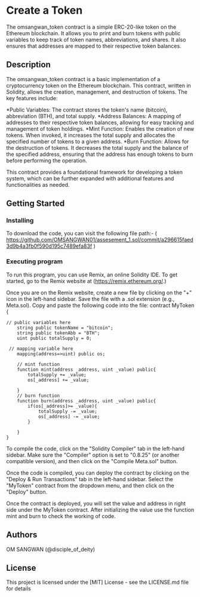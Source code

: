 # Create a Token

The omsangwan_token contract is a simple ERC-20-like token on the Ethereum blockchain. It allows you to print and burn tokens with public variables to keep track of token names, abbreviations, and shares. It also ensures that addresses are mapped to their respective token balances.

## Description

The  omsangwan_token contract is a basic implementation of a cryptocurrency token on the Ethereum blockchain. This contract, written in Solidity, allows the creation, management, and destruction of tokens. The key features include:

*Public Variables: The contract stores the token's name (bitcoin), abbreviation (BTH), and total supply.
*Address Balances: A mapping of addresses to their respective token balances, allowing for easy tracking and management of token holdings.
*Mint Function: Enables the creation of new tokens. When invoked, it increases the total supply and allocates the specified number of tokens to a given address.
*Burn Function: Allows for the destruction of tokens. It decreases the total supply and the balance of the specified address, ensuring that the address has enough tokens to burn before performing the operation.

This contract provides a foundational framework for developing a token system, which can be further expanded with additional features and functionalities as needed.

## Getting Started

### Installing
To download the code, you can visit the following file path:- ( https://github.com/OMSANGWAN01/assesement_1.sol/commit/a296615faed3d9b4a3fb0f590d195c7489efa83f )


### Executing program

To run this program, you can use Remix, an online Solidity IDE. To get started, go to the Remix website at (https://remix.ethereum.org/.)

Once you are on the Remix website, create a new file by clicking on the "+" icon in the left-hand sidebar. Save the file with a .sol extension (e.g., Meta.sol). Copy and paste the following code into the file: contract MyToken {

```
// public variables here
    string public tokenName = "bitcoin";
    string public tokenAbb = "BTH";
    uint public totalSupply = 0;

 // mapping variable here
    mapping(address=>uint) public os;

    // mint function
    function mint(address _address, uint _value) public{
        totalSupply += _value;
        os[_address] += _value;

    }
    // burn function
    function burn(address _address, uint _value) public{
        if(os[_address]>= _value){
            totalSupply -= _value;
            os[_address] -= _value;
        } 

    }
}

```

To compile the code, click on the "Solidity Compiler" tab in the left-hand sidebar. Make sure the "Compiler" option is set to "0.8.25" (or another compatible version), and then click on the "Compile Meta.sol" button.

Once the code is compiled, you can deploy the contract by clicking on the "Deploy & Run Transactions" tab in the left-hand sidebar. Select the "MyToken" contract from the dropdown menu, and then click on the "Deploy" button.

Once the contract is deployed, you will set the value and address in right side under the MyToken contract. After initializing the value use the function mint and burn to check the working of code.


## Authors
OM SANGWAN
(@disciple_of_deity)


## License

This project is licensed under the [MIT] License - see the LICENSE.md file for details
